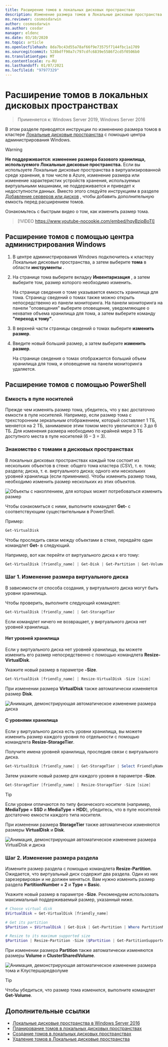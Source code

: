 ```yaml
---
title: Расширение томов в локальных дисковых пространствах
description: Изменение размера томов в Локальные дисковые пространства с помощью Windows Admin Center и PowerShell.
ms.reviewer: cosmosdarwin
author: cosmosdarwin
ms.author: cosdar
manager: eldenc
ms.date: 03/10/2020
ms.topic: article
ms.openlocfilehash: 8da7bc43d55a78af66f9e73575f7144fbc1a1709
ms.sourcegitcommit: 528bdff90a7c797cdfc6839e5586f2cd5f0506b0
ms.translationtype: MT
ms.contentlocale: ru-RU
ms.lasthandoff: 01/07/2021
ms.locfileid: "97977329"
---
```

# <a name="extending-volumes-in-storage-spaces-direct"></a>Расширение томов в локальных дисковых пространствах
> Применяется к: Windows Server 2019, Windows Server 2016

В этом разделе приводятся инструкции по изменению размера томов в кластере [Локальные дисковые пространства](storage-spaces-direct-overview.md) с помощью центра администрирования Windows.

> [!WARNING]
> **Не поддерживается: изменение размера базового хранилища, используемого Локальные дисковые пространства.** Если вы используете Локальные дисковые пространства в виртуализированной среде хранения, в том числе в Azure, изменение размера или изменение характеристик устройств хранения, используемых виртуальными машинами, не поддерживается и приведет к недоступности данных. Вместо этого следуйте инструкциям в разделе [Добавление серверов или дисков](add-nodes.md) , чтобы добавить дополнительную емкость перед расширением томов.

Ознакомьтесь с быстрым видео о том, как изменить размер тома.

> [!VIDEO https://www.youtube-nocookie.com/embed/hqyBzipBoTI]

## <a name="extending-volumes-using-windows-admin-center"></a>Расширение томов с помощью центра администрирования Windows

1. В центре администрирования Windows подключитесь к кластеру Локальные дисковые пространства, а затем выберите **тома** в области **инструменты** .
2. На странице тома выберите вкладку **Инвентаризация** , а затем выберите том, размер которого необходимо изменить.

    На странице сведения о томе указывается емкость хранилища для тома. Страницу сведений о томах также можно открыть непосредственно из панели мониторинга. На панели мониторинга на панели "оповещения" выберите оповещение, уведомляющее о нехватке объема хранилища для тома, а затем выберите команду **"переход к тому"**.

4. В верхней части страницы сведений о томах выберите **изменить размер**.
5. Введите новый больший размер, а затем выберите **изменить размер**.

    На странице сведения о томах отображается больший объем хранилища для тома, и оповещение на панели мониторинга удаляется.

## <a name="extending-volumes-using-powershell"></a>Расширение томов с помощью PowerShell

### <a name="capacity-in-the-storage-pool"></a>Емкость в пуле носителей

Прежде чем изменять размер тома, убедитесь, что у вас достаточно емкости в пуле носителей. Например, если размер тома с трехсторонним зеркальным отображением, который составляет 1 ТБ, меняется на 2 ТБ, занимаемое этим томом место увеличится с 3 до 6 ТБ. Для изменения размера необходимо по крайней мере 3 ТБ доступного места в пуле носителей (6 – 3 = 3).

### <a name="familiarity-with-volumes-in-storage-spaces"></a>Знакомство с томами в дисковых пространствах

В локальных дисковых пространствах каждый том состоит из нескольких объектов в стеке: общего тома кластера (CSV), т. е. тома; раздела; диска, т. е. виртуального диска; одного или нескольких уровней хранилища (если применимо). Чтобы изменить размер тома, необходимо изменить размер нескольких из этих объектов.

![Объекты с накоплением, для которых может потребоваться изменить размер](media/resize-volumes/volumes-in-smapi.png)

Чтобы ознакомиться с ними, выполните командлет **Get-** с соответствующим существительным в PowerShell.

Пример:

```PowerShell
Get-VirtualDisk
```

Чтобы проследить связи между объектами в стеке, передайте один командлет **Get-** в следующий.

Например, вот как перейти от виртуального диска к его тому:

```PowerShell
Get-VirtualDisk [friendly_name] | Get-Disk | Get-Partition | Get-Volume
```

### <a name="step-1--resize-the-virtual-disk"></a>Шаг 1. Изменение размера виртуального диска

В зависимости от способа создания, у виртуального диска могут быть уровни хранилища.

Чтобы проверить, выполните следующий командлет:

```PowerShell
Get-VirtualDisk [friendly_name] | Get-StorageTier
```

Если командлет ничего не возвращает, у виртуального диска нет уровней хранилища.

#### <a name="no-storage-tiers"></a>Нет уровней хранилища

Если у виртуального диска нет уровней хранилища, вы можете изменить его размер непосредственно с помощью командлета **Resize-VirtualDisk**.

Укажите новый размер в параметре **-Size**.

```PowerShell
Get-VirtualDisk [friendly_name] | Resize-VirtualDisk -Size [size]
```

При изменении размера **VirtualDisk** также автоматически изменяется размер **Disk**.

![Анимация, демонстрирующая автоматическое изменение размера диска](media/resize-volumes/Resize-VirtualDisk.gif)

#### <a name="with-storage-tiers"></a>С уровнями хранилища

Если у виртуального диска есть уровни хранилища, вы можете изменить размер каждого уровня по отдельности с помощью командлета **Resize-StorageTier**.

Получите имена уровней хранилища, проследив связи с виртуального диска.

```PowerShell
Get-VirtualDisk [friendly_name] | Get-StorageTier | Select FriendlyName
```

Затем укажите новый размер для каждого уровня в параметре **-Size**.

```PowerShell
Get-StorageTier [friendly_name] | Resize-StorageTier -Size [size]
```

> [!TIP]
> Если уровни отличаются по типу физического носителя (например, **MediaType = SSD** и **MediaType = HDD**), убедитесь, что в пуле носителей достаточно емкости каждого типа носителя.

При изменении размера **StorageTier** также автоматически изменяются размеры **VirtualDisk** и **Disk**.

![Анимация, демонстрирующая автоматическое изменение размера VirtualDisk и диска](media/resize-volumes/Resize-StorageTier.gif)

### <a name="step-2--resize-the-partition"></a>Шаг 2. Изменение размера раздела

Измените размер раздела с помощью командлета **Resize-Partition**. Ожидается, что виртуальный диск содержит два раздела. Один из них зарезервирован и не должен меняться. Вам нужно изменить размер раздела **PartitionNumber = 2** и **Type = Basic**.

Укажите новый размер в параметре **-Size**. Рекомендуем использовать максимальный поддерживаемый размер, указанный ниже.

```PowerShell
# Choose virtual disk
$VirtualDisk = Get-VirtualDisk [friendly_name]

# Get its partition
$Partition = $VirtualDisk | Get-Disk | Get-Partition | Where PartitionNumber -Eq 2

# Resize to its maximum supported size
$Partition | Resize-Partition -Size ($Partition | Get-PartitionSupportedSize).SizeMax
```

При изменении размера **Partition** также автоматически изменяются размеры **Volume** и **ClusterSharedVolume**.

![Анимация, демонстрирующая автоматическое изменение размера тома и Клустершаредволуме](media/resize-volumes/Resize-Partition.gif)

> [!TIP]
> Чтобы убедиться, что размер тома изменился, выполните командлет **Get-Volume**.

## <a name="additional-references"></a>Дополнительные ссылки

- [Локальные дисковые пространства в Windows Server 2016](storage-spaces-direct-overview.md)
- [Планирование томов в локальных дисковых пространствах](plan-volumes.md)
- [Создание томов в локальных дисковых пространствах](create-volumes.md)
- [Удаление томов в Локальные дисковые пространства](delete-volumes.md)
